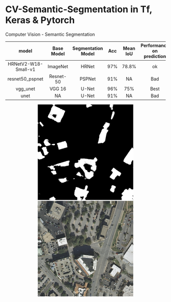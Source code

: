 # CV-Semantic-Segmentation in Tf, Keras & Pytorch   
Computer Vision - Semantic Segmentation


| model                | Base Model    | Segmentation Model | Acc  | Mean IoU | Performance on prediction |   
| :--:                 | :--:          | :--:               | :--: | :--:     | :--:   |  
| HRNetV2-W18-Small-v1 | ImageNet      | HRNet              | 97%  | 78.8%    | ok     | 
| resnet50_pspnet      | Resnet-50     | PSPNet             | 91%  | NA       | Bad    | 
| vgg_unet             | VGG 16        | U-Net              | 96%  | 75%      | Best   | 
| unet                 | NA            | U-Net              | 91%  | NA       | Bad    | 


<center class="half">
    <img src="https://github.com/ccalvin97/CV-Semantic-Segmentation/blob/master/Picture/austin16_20_.png" width="300"/>
    <img src="https://github.com/ccalvin97/CV-Semantic-Segmentation/blob/master/Picture/austin16_20_1.png" width="300"/>
</center>
